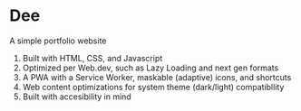 <h1>Dee</h1>

<p>A simple portfolio website</p>

<ol>
  <li>Built with HTML, CSS, and Javascript</li>
  <li>Optimized per Web.dev, such as Lazy Loading and next gen formats</li>
  <li>A PWA with a Service Worker, maskable (adaptive) icons, and shortcuts</li>
  <li>Web content optimizations for system theme (dark/light) compatibllity </li> 
  <li>Built with accesibility in mind </li>
</ol>
